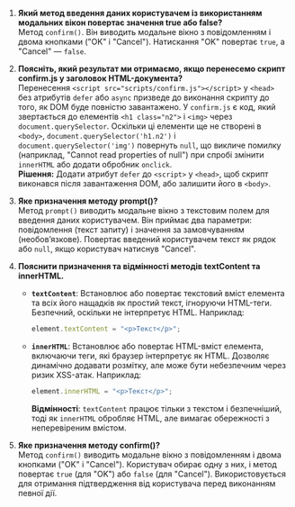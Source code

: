 1. **Який метод введення даних користувачем із використанням модальних вікон повертає значення true або false?**  
   Метод `confirm()`. Він виводить модальне вікно з повідомленням і двома кнопками ("OK" і "Cancel"). Натискання "OK" повертає `true`, а "Cancel" — `false`.

2. **Поясніть, який результат ми отримаємо, якщо перенесемо скрипт confirm.js у заголовок HTML-документа?**  
   Перенесення `<script src="scripts/confirm.js"></script>` у `<head>` без атрибутів `defer` або `async` призведе до виконання скрипту до того, як DOM буде повністю завантажено. У `confirm.js` є код, який звертається до елементів `<h1 class="n2">` і `<img>` через `document.querySelector`. Оскільки ці елементи ще не створені в `<body>`, `document.querySelector('h1.n2')` і `document.querySelector('img')` повернуть `null`, що викличе помилку (наприклад, "Cannot read properties of null") при спробі змінити `innerHTML` або додати обробник `onclick`.  
   **Рішення:** Додати атрибут `defer` до `<script>` у `<head>`, щоб скрипт виконався після завантаження DOM, або залишити його в `<body>`.

3. **Яке призначення методу prompt()?**  
   Метод `prompt()` виводить модальне вікно з текстовим полем для введення даних користувачем. Він приймає два параметри: повідомлення (текст запиту) і значення за замовчуванням (необов’язкове). Повертає введений користувачем текст як рядок або `null`, якщо користувач натиснув "Cancel".

4. **Пояснити призначення та відмінності методів textContent та innerHTML.**

   - **`textContent`**: Встановлює або повертає текстовий вміст елемента та всіх його нащадків як простий текст, ігноруючи HTML-теги. Безпечний, оскільки не інтерпретує HTML. Наприклад:
     ```javascript
     element.textContent = "<p>Текст</p>";
     ```
   - **`innerHTML`**: Встановлює або повертає HTML-вміст елемента, включаючи теги, які браузер інтерпретує як HTML. Дозволяє динамічно додавати розмітку, але може бути небезпечним через ризик XSS-атак. Наприклад:
     ```javascript
     element.innerHTML = "<p>Текст</p>";
     ```
     **Відмінності**: `textContent` працює тільки з текстом і безпечніший, тоді як `innerHTML` обробляє HTML, але вимагає обережності з неперевіреним вмістом.

5. **Яке призначення методу confirm()?**  
   Метод `confirm()` виводить модальне вікно з повідомленням і двома кнопками ("OK" і "Cancel"). Користувач обирає одну з них, і метод повертає `true` (для "OK") або `false` (для "Cancel"). Використовується для отримання підтвердження від користувача перед виконанням певної дії.
